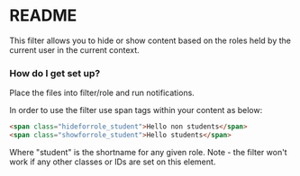 # README #

This filter allows you to hide or show content based on the roles held by the current user in the current context.

### How do I get set up? ###

Place the files into filter/role and run notifications.

In order to use the filter use span tags within your content as below:

```html
<span class="hideforrole_student">Hello non students</span>
<span class="showforrole_student">Hello students</span>
```

Where "student" is the shortname for any given role. Note - the filter won't work if any other classes or IDs are set on this element.
